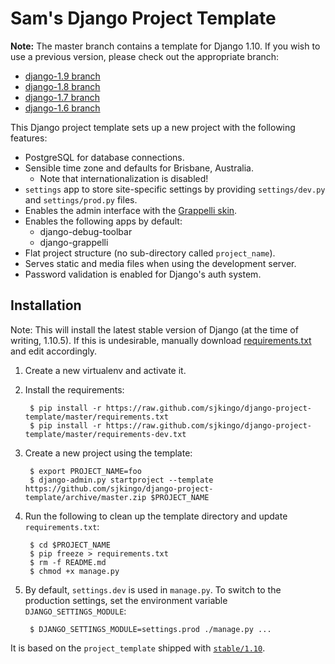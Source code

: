 Sam's Django Project Template
=============================

**Note:** The master branch contains a template for Django 1.10. If you wish to use a previous version, please
check out the appropriate branch:

* [django-1.9 branch](https://github.com/sjkingo/django-project-template/tree/django-1.9)
* [django-1.8 branch](https://github.com/sjkingo/django-project-template/tree/django-1.8)
* [django-1.7 branch](https://github.com/sjkingo/django-project-template/tree/django-1.7)
* [django-1.6 branch](https://github.com/sjkingo/django-project-template/tree/django-1.6)

This Django project template sets up a new project with the following features:

* PostgreSQL for database connections.
* Sensible time zone and defaults for Brisbane, Australia.
  * Note that internationalization is disabled!
* `settings` app to store site-specific settings by providing `settings/dev.py` and `settings/prod.py`
  files.
* Enables the admin interface with the [Grappelli skin](https://github.com/sehmaschine/django-grappelli).
* Enables the following apps by default:
  * django-debug-toolbar
  * django-grappelli
* Flat project structure (no sub-directory called `project_name`).
* Serves static and media files when using the development server.
* Password validation is enabled for Django's auth system.

Installation
------------

Note: This will install the latest stable version of Django (at the time of writing, 1.10.5). If this is undesirable,
manually download [requirements.txt](https://raw.github.com/sjkingo/django-project-template/master/requirements.txt)
and edit accordingly.

1. Create a new virtualenv and activate it.
2. Install the requirements:

        $ pip install -r https://raw.github.com/sjkingo/django-project-template/master/requirements.txt
        $ pip install -r https://raw.github.com/sjkingo/django-project-template/master/requirements-dev.txt

3. Create a new project using the template:

        $ export PROJECT_NAME=foo
        $ django-admin.py startproject --template https://github.com/sjkingo/django-project-template/archive/master.zip $PROJECT_NAME

4. Run the following to clean up the template directory and update `requirements.txt`:

        $ cd $PROJECT_NAME
        $ pip freeze > requirements.txt
        $ rm -f README.md
        $ chmod +x manage.py

5. By default, `settings.dev` is used in `manage.py`. To switch to the production settings, set the environment variable `DJANGO_SETTINGS_MODULE`:

        $ DJANGO_SETTINGS_MODULE=settings.prod ./manage.py ...

It is based on the `project_template` shipped with [`stable/1.10`](https://github.com/django/django/tree/stable/1.10.x/django/conf/project_template).
